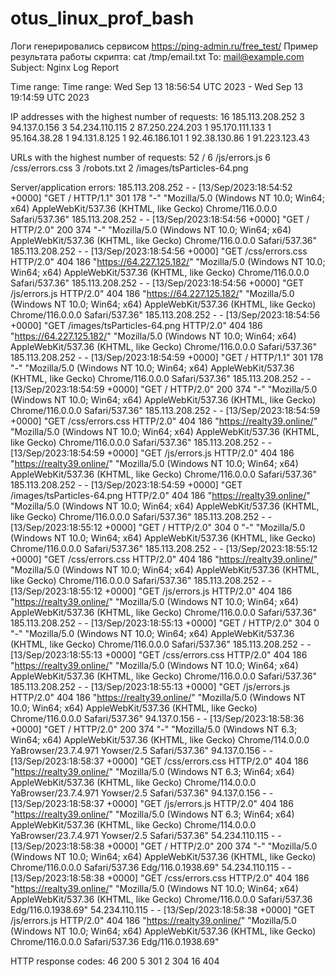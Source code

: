 # otus_linux_prof_bash
Логи генерировались сервисом https://ping-admin.ru/free_test/
Пример результата работы скрипта:
cat /tmp/email.txt
To: mail@example.com
Subject: Nginx Log Report

Time range: Time range: Wed Sep 13 18:56:54 UTC 2023 - Wed Sep 13 19:14:59 UTC 2023

IP addresses with the highest number of requests:
     16 185.113.208.252
      3 94.137.0.156
      3 54.234.110.115
      2 87.250.224.203
      1 95.170.111.133
      1 95.164.38.28
      1 94.131.8.125
      1 92.46.186.101
      1 92.38.130.86
      1 91.223.123.43

URLs with the highest number of requests:
     52 /
      6 /js/errors.js
      6 /css/errors.css
      3 /robots.txt
      2 /images/tsParticles-64.png

Server/application errors:
185.113.208.252 - - [13/Sep/2023:18:54:52 +0000] "GET / HTTP/1.1" 301 178 "-" "Mozilla/5.0 (Windows NT 10.0; Win64; x64) AppleWebKit/537.36 (KHTML, like Gecko) Chrome/116.0.0.0 Safari/537.36"
185.113.208.252 - - [13/Sep/2023:18:54:56 +0000] "GET / HTTP/2.0" 200 374 "-" "Mozilla/5.0 (Windows NT 10.0; Win64; x64) AppleWebKit/537.36 (KHTML, like Gecko) Chrome/116.0.0.0 Safari/537.36"
185.113.208.252 - - [13/Sep/2023:18:54:56 +0000] "GET /css/errors.css HTTP/2.0" 404 186 "https://64.227.125.182/" "Mozilla/5.0 (Windows NT 10.0; Win64; x64) AppleWebKit/537.36 (KHTML, like Gecko) Chrome/116.0.0.0 Safari/537.36"
185.113.208.252 - - [13/Sep/2023:18:54:56 +0000] "GET /js/errors.js HTTP/2.0" 404 186 "https://64.227.125.182/" "Mozilla/5.0 (Windows NT 10.0; Win64; x64) AppleWebKit/537.36 (KHTML, like Gecko) Chrome/116.0.0.0 Safari/537.36"
185.113.208.252 - - [13/Sep/2023:18:54:56 +0000] "GET /images/tsParticles-64.png HTTP/2.0" 404 186 "https://64.227.125.182/" "Mozilla/5.0 (Windows NT 10.0; Win64; x64) AppleWebKit/537.36 (KHTML, like Gecko) Chrome/116.0.0.0 Safari/537.36"
185.113.208.252 - - [13/Sep/2023:18:54:59 +0000] "GET / HTTP/1.1" 301 178 "-" "Mozilla/5.0 (Windows NT 10.0; Win64; x64) AppleWebKit/537.36 (KHTML, like Gecko) Chrome/116.0.0.0 Safari/537.36"
185.113.208.252 - - [13/Sep/2023:18:54:59 +0000] "GET / HTTP/2.0" 200 374 "-" "Mozilla/5.0 (Windows NT 10.0; Win64; x64) AppleWebKit/537.36 (KHTML, like Gecko) Chrome/116.0.0.0 Safari/537.36"
185.113.208.252 - - [13/Sep/2023:18:54:59 +0000] "GET /css/errors.css HTTP/2.0" 404 186 "https://realty39.online/" "Mozilla/5.0 (Windows NT 10.0; Win64; x64) AppleWebKit/537.36 (KHTML, like Gecko) Chrome/116.0.0.0 Safari/537.36"
185.113.208.252 - - [13/Sep/2023:18:54:59 +0000] "GET /js/errors.js HTTP/2.0" 404 186 "https://realty39.online/" "Mozilla/5.0 (Windows NT 10.0; Win64; x64) AppleWebKit/537.36 (KHTML, like Gecko) Chrome/116.0.0.0 Safari/537.36"
185.113.208.252 - - [13/Sep/2023:18:54:59 +0000] "GET /images/tsParticles-64.png HTTP/2.0" 404 186 "https://realty39.online/" "Mozilla/5.0 (Windows NT 10.0; Win64; x64) AppleWebKit/537.36 (KHTML, like Gecko) Chrome/116.0.0.0 Safari/537.36"
185.113.208.252 - - [13/Sep/2023:18:55:12 +0000] "GET / HTTP/2.0" 304 0 "-" "Mozilla/5.0 (Windows NT 10.0; Win64; x64) AppleWebKit/537.36 (KHTML, like Gecko) Chrome/116.0.0.0 Safari/537.36"
185.113.208.252 - - [13/Sep/2023:18:55:12 +0000] "GET /css/errors.css HTTP/2.0" 404 186 "https://realty39.online/" "Mozilla/5.0 (Windows NT 10.0; Win64; x64) AppleWebKit/537.36 (KHTML, like Gecko) Chrome/116.0.0.0 Safari/537.36"
185.113.208.252 - - [13/Sep/2023:18:55:12 +0000] "GET /js/errors.js HTTP/2.0" 404 186 "https://realty39.online/" "Mozilla/5.0 (Windows NT 10.0; Win64; x64) AppleWebKit/537.36 (KHTML, like Gecko) Chrome/116.0.0.0 Safari/537.36"
185.113.208.252 - - [13/Sep/2023:18:55:13 +0000] "GET / HTTP/2.0" 304 0 "-" "Mozilla/5.0 (Windows NT 10.0; Win64; x64) AppleWebKit/537.36 (KHTML, like Gecko) Chrome/116.0.0.0 Safari/537.36"
185.113.208.252 - - [13/Sep/2023:18:55:13 +0000] "GET /css/errors.css HTTP/2.0" 404 186 "https://realty39.online/" "Mozilla/5.0 (Windows NT 10.0; Win64; x64) AppleWebKit/537.36 (KHTML, like Gecko) Chrome/116.0.0.0 Safari/537.36"
185.113.208.252 - - [13/Sep/2023:18:55:13 +0000] "GET /js/errors.js HTTP/2.0" 404 186 "https://realty39.online/" "Mozilla/5.0 (Windows NT 10.0; Win64; x64) AppleWebKit/537.36 (KHTML, like Gecko) Chrome/116.0.0.0 Safari/537.36"
94.137.0.156 - - [13/Sep/2023:18:58:36 +0000] "GET / HTTP/2.0" 200 374 "-" "Mozilla/5.0 (Windows NT 6.3; Win64; x64) AppleWebKit/537.36 (KHTML, like Gecko) Chrome/114.0.0.0 YaBrowser/23.7.4.971 Yowser/2.5 Safari/537.36"
94.137.0.156 - - [13/Sep/2023:18:58:37 +0000] "GET /css/errors.css HTTP/2.0" 404 186 "https://realty39.online/" "Mozilla/5.0 (Windows NT 6.3; Win64; x64) AppleWebKit/537.36 (KHTML, like Gecko) Chrome/114.0.0.0 YaBrowser/23.7.4.971 Yowser/2.5 Safari/537.36"
94.137.0.156 - - [13/Sep/2023:18:58:37 +0000] "GET /js/errors.js HTTP/2.0" 404 186 "https://realty39.online/" "Mozilla/5.0 (Windows NT 6.3; Win64; x64) AppleWebKit/537.36 (KHTML, like Gecko) Chrome/114.0.0.0 YaBrowser/23.7.4.971 Yowser/2.5 Safari/537.36"
54.234.110.115 - - [13/Sep/2023:18:58:38 +0000] "GET / HTTP/2.0" 200 374 "-" "Mozilla/5.0 (Windows NT 10.0; Win64; x64) AppleWebKit/537.36 (KHTML, like Gecko) Chrome/116.0.0.0 Safari/537.36 Edg/116.0.1938.69"
54.234.110.115 - - [13/Sep/2023:18:58:38 +0000] "GET /css/errors.css HTTP/2.0" 404 186 "https://realty39.online/" "Mozilla/5.0 (Windows NT 10.0; Win64; x64) AppleWebKit/537.36 (KHTML, like Gecko) Chrome/116.0.0.0 Safari/537.36 Edg/116.0.1938.69"
54.234.110.115 - - [13/Sep/2023:18:58:38 +0000] "GET /js/errors.js HTTP/2.0" 404 186 "https://realty39.online/" "Mozilla/5.0 (Windows NT 10.0; Win64; x64) AppleWebKit/537.36 (KHTML, like Gecko) Chrome/116.0.0.0 Safari/537.36 Edg/116.0.1938.69"

HTTP response codes:
     46 200
      5 301
      2 304
     16 404
